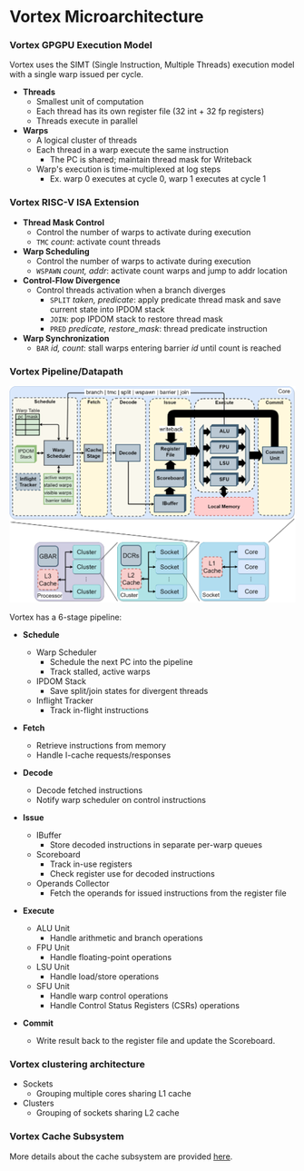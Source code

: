 # Vortex Microarchitecture

### Vortex GPGPU Execution Model

Vortex uses the SIMT (Single Instruction, Multiple Threads) execution model with a single warp issued per cycle.

- **Threads**
  - Smallest unit of computation
  - Each thread has its own register file (32 int + 32 fp registers)
  - Threads execute in parallel
- **Warps**
  - A logical cluster of threads
  - Each thread in a warp execute the same instruction
    - The PC is shared; maintain thread mask for Writeback
  - Warp's execution is time-multiplexed at log steps
    - Ex. warp 0 executes at cycle 0, warp 1 executes at cycle 1

### Vortex RISC-V ISA Extension

- **Thread Mask Control**
  - Control the number of warps to activate during execution
  - `TMC` *count*: activate count threads
- **Warp Scheduling**
  - Control the number of warps to activate during execution
  - `WSPAWN` *count, addr*: activate count warps and jump to addr location
- **Control-Flow Divergence**
  - Control threads activation when a branch diverges
    - `SPLIT` *taken, predicate*: apply predicate thread mask and save current state into IPDOM stack
    - `JOIN`: pop IPDOM stack to restore thread mask
    - `PRED` *predicate, restore_mask*: thread predicate instruction
- **Warp Synchronization**
  - `BAR` *id, count*: stall warps entering barrier *id* until count is reached

### Vortex Pipeline/Datapath

![Image of Vortex Microarchitecture](./assets/img/vortex_microarchitecture.png)

Vortex has a 6-stage pipeline:

- **Schedule**
  - Warp Scheduler
    - Schedule the next PC into the pipeline
    - Track stalled, active warps
  - IPDOM Stack
    - Save split/join states for divergent threads
  - Inflight Tracker
    - Track in-flight instructions

- **Fetch**
  - Retrieve instructions from memory
  - Handle I-cache requests/responses
- **Decode**
  - Decode fetched instructions
  - Notify warp scheduler on control instructions
- **Issue**
  - IBuffer
    - Store decoded instructions in separate per-warp queues
  - Scoreboard
    - Track in-use registers
    - Check register use for decoded instructions
  - Operands Collector
    - Fetch the operands for issued instructions from the register file
- **Execute**
  - ALU Unit
    - Handle arithmetic and branch operations
  - FPU Unit
    - Handle floating-point operations
  - LSU Unit
    - Handle load/store operations
  - SFU Unit
    - Handle warp control operations
    - Handle Control Status Registers (CSRs) operations
- **Commit**
  - Write result back to the register file and update the Scoreboard.

### Vortex clustering architecture
- Sockets
  - Grouping multiple cores sharing L1 cache
- Clusters
  - Grouping of sockets sharing L2 cache

### Vortex Cache Subsystem
More details about the cache subsystem are provided [here](./cache_subsystem.md).
